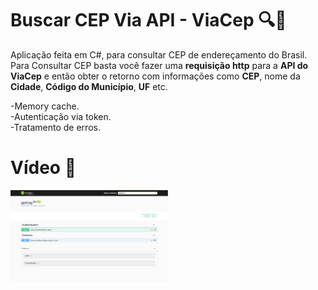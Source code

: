 # Buscar CEP Via API - ViaCep  🔍📌

Aplicação feita em C#, para consultar CEP de endereçamento do Brasil. Para Consultar CEP basta você fazer uma **requisição http** para a **API do ViaCep** e então obter o retorno com informações como **CEP**, nome da **Cidade**, **Código do Município**, **UF** etc.

-Memory cache.<br>
-Autenticação via token.<br>
-Tratamento de erros.<br>

# Vídeo 📸
[<img src="apicep.png" width="50%">](https://youtu.be/wBXzLfniLPY)

    
